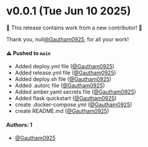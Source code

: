 # v0.0.1 (Tue Jun 10 2025)

:tada: This release contains work from a new contributor! :tada:

Thank you, null[@Gautham0925](https://github.com/Gautham0925), for all your work!

#### ⚠️ Pushed to `main`

- Added deploy.yml file ([@Gautham0925](https://github.com/Gautham0925))
- Added release.yml file ([@Gautham0925](https://github.com/Gautham0925))
- Added deploy.sh file ([@Gautham0925](https://github.com/Gautham0925))
- Added .autorc file ([@Gautham0925](https://github.com/Gautham0925))
- Added amber.yaml secrets file ([@Gautham0925](https://github.com/Gautham0925))
- Added flask quickstart ([@Gautham0925](https://github.com/Gautham0925))
- create .docker-compose.yml ([@Gautham0925](https://github.com/Gautham0925))
- create README.md ([@Gautham0925](https://github.com/Gautham0925))

#### Authors: 1

- [@Gautham0925](https://github.com/Gautham0925)
